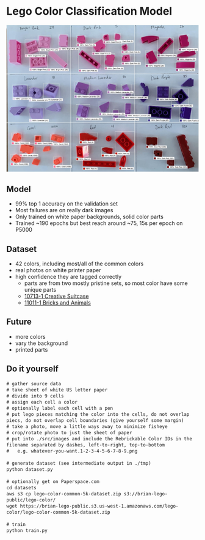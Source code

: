 # Lego Color Classification Model

![lego pieces with color predictions](docs/purples.jpg)

## Model

* 99% top 1 accuracy on the validation set
* Most failures are on really dark images
* Only trained on white paper backgrounds, solid color parts
* Trained ~190 epochs but best reach around ~75, 15s per epoch on P5000


## Dataset

* 42 colors, including most/all of the common colors
* real photos on white printer paper
* high confidence they are tagged correctly
  * parts are from two mostly pristine sets, so most color have some unique parts
  * [10713-1 Creative Suitcase](https://rebrickable.com/sets/10713-1/creative-suitcase/#parts)
  * [11011-1 Bricks and Animals](https://rebrickable.com/sets/11011-1/bricks-and-animals/?inventory=1#parts)



## Future

* more colors
* vary the background
* printed parts


## Do it yourself

```
# gather source data
# take sheet of white US letter paper
# divide into 9 cells
# assign each cell a color
# optionally label each cell with a pen
# put lego pieces matching the color into the cells, do not overlap piecs, do not overlap cell boundaries (give yourself some margin)
# take a photo, move a little ways away to minimize fisheye
# crop/rotate photo to just the sheet of paper
# put into ./src/images and include the Rebrickable Color IDs in the filename separated by dashes, left-to-right, top-to-bottom
#   e.g. whatever-you-want.1-2-3-4-5-6-7-8-9.png

# generate dataset (see intermediate output in ./tmp)
python dataset.py

# optionally get on Paperspace.com
cd datasets
aws s3 cp lego-color-common-5k-dataset.zip s3://brian-lego-public/lego-color/
wget https://brian-lego-public.s3.us-west-1.amazonaws.com/lego-color/lego-color-common-5k-dataset.zip

# train
python train.py
```
